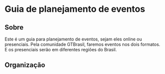 # Guia de planejamento de eventos

## Sobre
Este é um guia para planejamento de eventos, sejam eles online ou presenciais. Pela comunidade GTBrasil, faremos eventos nos dois formatos. E os presenciais serão em diferentes regiões do Brasil.

## Organização
